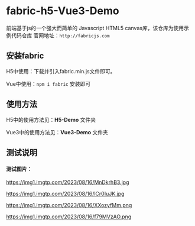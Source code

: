 # fabric-h5-Vue3-Demo

前端基于js的一个强大而简单的 Javascript HTML5 canvas库，该仓库为使用示例代码仓库
官网地址：`http://fabricjs.com`

## 安装fabric

H5中使用：下载并引入fabric.min.js文件即可。

Vue中使用：`npm i fabric` 安装即可

## 使用方法

H5中的使用方法见：**H5-Demo** 文件夹

Vue3中的使用方法见：**Vue3-Demo** 文件夹

## 测试说明

#### 测试图片：

https://img1.imgtp.com/2023/08/16/MnDkrhB3.jpg

https://img1.imgtp.com/2023/08/16/lCr0IuJK.jpg

https://img1.imgtp.com/2023/08/16/XXozyfMm.png

https://img1.imgtp.com/2023/08/16/f79MVzAO.png

